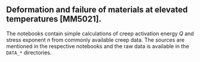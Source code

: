 ## Deformation and failure of materials at elevated temperatures [MM5021].

The notebooks contain simple calculations of creep activation energy $Q$ and stress exponent $n$ from commonly available creep data. The sources are mentioned in the respective notebooks and the raw data is available in the `DATA_*` directories. 
